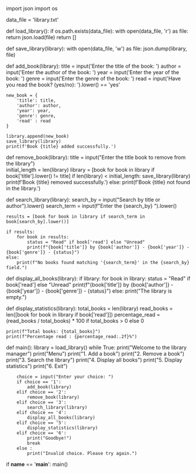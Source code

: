 import json
import os

data_file = 'library.txt'

def load_library():
    if os.path.exists(data_file):
        with open(data_file, 'r') as file:
            return json.load(file)
    return []   

def save_library(library):
    with open(data_file, 'w') as file:
        json.dump(library, file)

def add_book(library):
    title = input('Enter the title of the book: ')
    author = input('Enter the author of the book: ')
    year = input('Enter the year of the book: ')
    genre = input('Enter the genre of the book: ')
    read = input('Have you read the book? (yes/no): ').lower() == 'yes'

    new_book = {
        'title': title,
        'author': author,
        'year': year,
        'genre': genre,
        'read' : read
    }

    library.append(new_book)
    save_library(library)
    print(f'Book {title} added successfully.')

def remove_book(library):
    title = input("Enter  the title book to remove from the library")   
    initial_length = len(library)
    library = [book for book in library if book['title'].lower() != title]
    if len(library) < initial_length:
        save_library(library)
        print(f'Book {title} removed successfully.')
    else:
        print(f'Book {title} not found in the library.')
 
def search_library(library):
    search_by = input("Search by title or author").lower()
    search_term = input(f"Enter the {search_by} ").lower()

    results = [book for book in library if search_term in book[search_by].lower()]

    if results:
        for book in results:
            status = "Read" if book['read'] else "Unread"
            print(f"{book['title']} by {book['author']} - {book['year']} - {book['genre']} - {status}")
    else:
        print(f"No books found matching '{search_term}' in the {search_by} field.")

def display_all_books(library):
    if library:
        for book in library:
            status = "Read" if book['read'] else "Unread"
            print(f"{book['title']} by {book['author']} - {book['year']} - {book['genre']} - {status}")
    else:
        print("The library is empty.")

def display_statistics(library):
    total_books = len(library)
    read_books = len([book for book in library if book['read']])
    percentage_read =  (read_books / total_books) * 100 if total_books > 0 else 0

    print(f"Total books: {total_books}")
    print(f"Percentage read : {percentage_read:.2f}%")

def main():
    library = load_library()
    while True:
        print("Welcome to the library manager")
        print("Menu")
        print("1. Add a book")
        print("2. Remove a book")
        print("3. Search the library")
        print("4. Display all books")
        print("5. Display statistics")
        print("6. Exit")

        choice = input("Enter your choice: ")
        if choice == '1':
            add_book(library)
        elif choice == '2':
            remove_book(library)
        elif choice == '3':
            search_library(library)
        elif choice == '4':
            display_all_books(library)
        elif choice == '5':
            display_statistics(library)
        elif choice == '6':
            print("Goodbye!")
            break
        else :
            print("Invalid choice. Please try again.")

if __name__ == '__main__':
    main()
    
